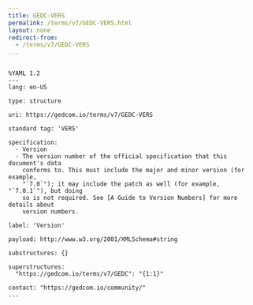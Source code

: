 ```yaml
---
title: GEDC-VERS
permalink: /terms/v7/GEDC-VERS.html
layout: none
redirect-from:
  - /terms/v7/GEDC-VERS
...
```


```

%YAML 1.2
---
lang: en-US

type: structure

uri: https://gedcom.io/terms/v7/GEDC-VERS

standard tag: 'VERS'

specification:
  - Version
  - The version number of the official specification that this document's data
    conforms to. This must include the major and minor version (for example,
    "`7.0`"); it may include the patch as well (for example, "`7.0.1`"), but doing
    so is not required. See [A Guide to Version Numbers] for more details about
    version numbers.

label: 'Version'

payload: http://www.w3.org/2001/XMLSchema#string

substructures: {}

superstructures:
  "https://gedcom.io/terms/v7/GEDC": "{1:1}"

contact: "https://gedcom.io/community/"
...

```
